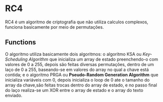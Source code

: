 # RC4
RC4 é um algoritmo de criptografia que não utiliza calculos complexos, funciona basicamente por meio de permutações.

## Functions
O algoritmo utiliza basicamente dois algoritmos: o algoritmo KSA ou *Key-Scheduling Algorithm* que inicializa um array de estado preenchendo-o com valores de 0 a 255, depois são feitas diversas permutações, dentro de um laço de 0 a 255, baseando-se em valores do array no qual a chave está contida; e o algoritmo PRGA ou **Pseudo-Random Generation Algorithm** que inicializa variáveis com 0, depois inicializa o loop de 0 ate o tamanho do array da chave,são feitas trocas dentro do array de estado, e no passo final do laço realiza-se um XOR entre o array de estado e o array do texto enviado.


